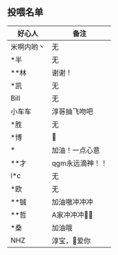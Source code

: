 ## 投喂名单
| 好心人     | 备注            |
| ---------- | --------------- |
| 米啊内哟丶 | 无              |
| *半        | 无              |
| **林       | 谢谢！          |
| *凯        | 无              |
| Bill       | 无              |
| 小车车     | 淳哥抽飞吻吧    |
| *胜        | 无              |
| *博        | 🐸               |
| *          | 加油！一点心意  |
| **才       | qgm永远滴神！！ |
| l*c        | 无              |
| *欧        | 无              |
| **铖       | 加油嗷冲冲冲    |
| **哲       | A家冲冲冲👴🏾     |
| *桑        | 加油哦          |
| NHZ        | 淳宝，👩爱你     |